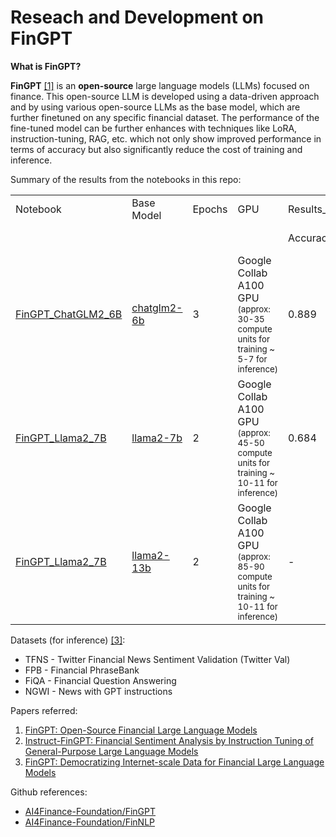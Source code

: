 # Reseach and Development on FinGPT

**What is FinGPT?**

**FinGPT** [[1]](https://arxiv.org/abs/2306.06031) is an **open-source** large language models (LLMs) focused on finance. This open-source LLM is developed using a data-driven approach and by using various open-source LLMs as the base model, which are further finetuned on any specific financial dataset. The performance of the fine-tuned model can be further enhances with techniques like LoRA, instruction-tuning, RAG, etc. which not only show improved performance in terms of accuracy but also significantly reduce the cost of training and inference.

Summary of the results from the notebooks in this repo:

<table width="100%">
  <tr>
    <td>Notebook</td>
    <td>Base Model</td>
    <td>Epochs</td>
    <td>GPU</td>
    <td colspan="2">Results_TFNS</td>
     <td colspan="2">Results_FPB</td>
     <td colspan="2">Results_FiQA</td>
     <td colspan="2">Results_NWGI</td>
  </tr>
  <tr>
    <td></td>
    <td></td>
    <td></td>
    <td></td>
    <td>Accuracy</td>
    <td>F1 (weighted)</td>
    <td>Accuracy</td>
    <td>F1 (weighted)</td>
    <td>Accuracy</td>
    <td>F1 (weighted)</td>
    <td>Accuracy</td>
    <td>F1 (weighted)</td>
  </tr>
  <tr>
    <td><a href="https://github.com/verma-rishu/R-D_FinGPT/blob/main/FinGPT_ChatGLM2_6B.ipynb">FinGPT_ChatGLM2_6B</a></td>
    <td><a href="https://huggingface.co/THUDM/chatglm2-6b">chatglm2-6b</td>
    <td>3</td>
    <td>Google Collab A100 GPU <small>(approx: 30-35 compute units for training ~ 5-7 for inference)</small> </td>
    <td>0.889</td>
    <td>0.889</td>
    <td>0.789</td>
    <td>0.774</td>
    <td>0.621</td>
    <td>0.774</td>
    <td>0.621</td>
    <td>0.688</td>
  </tr>
  <tr>
    <td><a href="https://github.com/verma-rishu/R-D_FinGPT/blob/main/FinGPT_Llama2_7B.ipynb">FinGPT_Llama2_7B</a></td>
    <td><a href="https://huggingface.co/meta-llama/Llama-2-7b-chat-hf">llama2-7b</td>
    <td>2</td>
    <td>Google Collab A100 GPU <small>(approx: 45-50 compute units for training ~ 10-11 for inference)</small> </td>
    <td>0.684</td>
    <td>0.593</td>
    <td>0.643</td>
    <td>0.545</td>
    <td>0.174</td>
    <td>0.193</td>
    <td>0.441</td>
    <td>0.335</td>
  </tr>
      <tr>
    <td><a href="https://github.com/verma-rishu/R-D_FinGPT/blob/main/FinGPT_Llama2_13B.ipynb">FinGPT_Llama2_7B</a></td>
    <td><a href="https://huggingface.co/NousResearch/Llama-2-13b-hf">llama2-13b</td>
    <td>2</td>
    <td>Google Collab A100 GPU <small>(approx: 85-90 compute units for training ~ 10-11 for inference)</small> </td>
    <td>-</td>
    <td>-</td>
    <td>0.873</td>
    <td>0.873</td>
    <td>-</td>
    <td>-</td>
    <td>-</td>
    <td>-</td>
  </tr>
</table>

Datasets (for inference) [[3]](https://arxiv.org/abs/2307.10485):
- TFNS - Twitter Financial News Sentiment Validation (Twitter Val)
- FPB - Financial PhraseBank
- FiQA - Financial Question Answering
- NGWI - News with GPT instructions
  
Papers referred:
1. [FinGPT: Open-Source Financial Large Language Models](https://arxiv.org/abs/2306.06031)
2. [Instruct-FinGPT: Financial Sentiment Analysis by Instruction Tuning of General-Purpose Large Language Models](https://arxiv.org/abs/2306.12659)
3. [FinGPT: Democratizing Internet-scale Data for Financial Large Language Models](https://arxiv.org/abs/2307.10485)

Github references:
-  [AI4Finance-Foundation/FinGPT](https://github.com/AI4Finance-Foundation/FinGPT)
-  [AI4Finance-Foundation/FinNLP](https://github.com/AI4Finance-Foundation/FinNLP)


